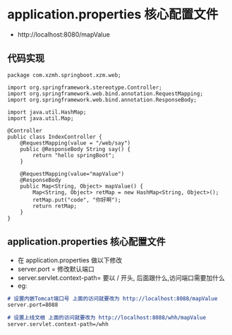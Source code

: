 # application.properties 核心配置文件
- http://localhost:8080/mapValue

## 代码实现
```
package com.xzmh.springboot.xzm.web;

import org.springframework.stereotype.Controller;
import org.springframework.web.bind.annotation.RequestMapping;
import org.springframework.web.bind.annotation.ResponseBody;

import java.util.HashMap;
import java.util.Map;

@Controller
public class IndexController {
    @RequestMapping(value = "/web/say")
    public @ResponseBody String say() {
        return "hello springBoot";
    }

    @RequestMapping(value="mapValue")
    @ResponseBody
    public Map<String, Object> mapValue() {
        Map<String, Object> retMap = new HashMap<String, Object>();
        retMap.put("code", "你好啊");
        return retMap;
    }
}
```

## application.properties 核心配置文件
- 在 application.properties 做以下修改
- server.port = 修改默认端口
- server.servlet.context-path= 要以 / 开头, 后面跟什么,访问端口需要加什么
- eg:
```markdown
# 设置内嵌Tomcat端口号 上面的访问就要改为 http://localhost:8088/mapValue
server.port=8088

# 设置上线文根 上面的访问就要改为 http://localhost:8088/whh/mapValue
server.servlet.context-path=/whh

```